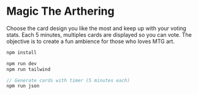 # Magic The Arthering

Choose the card design you like the most and keep up with your voting stats.
Each 5 minutes, multiples cards are displayed so you can vote.
The objective is to create a fun ambience for those who loves MTG art.

```js
npm install

npm run dev
npm run tailwind

// Generate cards with timer (5 minutes each)
npm run json
```

